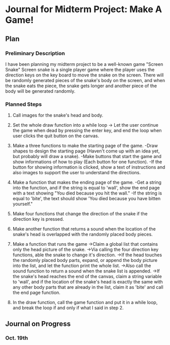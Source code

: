 # Journal for Midterm Project: Make A Game!
## Plan
### Preliminary Description
I have been planning my midterm project to be a well-known game "Screen Snake"
Screen snake is a single player game where the player uses the direction keys on the key board to move the snake on the screen. There will be randomly generated pieces of the snake's body on the screen, and when the snake eats the piece, the snake gets longer and another piece of the body will be generated randomly.

### Planned Steps
1. Call images for the snake's head and body.

2. Set the whole draw function into a while loop -> Let the user continue the game when dead by pressing the enter key, and end the loop when user clicks the quit button on the canvas.

3. Make a three functions to make the starting page of the game.
   -Draw shapes to design the starting page (Haven't come up with an idea yet, but probably will draw a snake).
   -Make buttons that start the game and show informations of how to play (Each button for one function).
    -If the button for showing information is clicked, show a text of instructions and also images to support the user to understand the directions.

4. Make a function that makes the ending page of the game.
   -Get a string into the function, and if the string is equal to 'wall', show the end page with a text showing "You died because you hit the wall."
    -If the string is equal to 'bite', the text should show 'You died because you have bitten yourself."

5. Make four functions that change the direction of the snake if the direction key is pressed.

6. Make another function that returns a sound when the location of the snake's head is overlapped with the randomly placed body pieces.

7. Make a function that runs the game
   ->Claim a global list that contains only the head picture of the snake.
   ->Via calling the four direction key functions, able the snake to change it's direction.
   ->If the head touches the randomly placed body parts, expand, or append the body picture into the list, and let the function print the whole list.
   ->Also call the sound function to return a sound when the snake list is appended.
   ->If the snake's head reaches the end of the canvas, claim a string variable to 'wall', and if the location of the snake's head is exactly the same with any        other body parts that are already in the list, claim it as 'bite' and call the end page function.

8. In the draw function, call the game function and put it in a while loop, and break the loop if and only if what I said in step 2.

## Journal on Progress
### Oct. 19th
